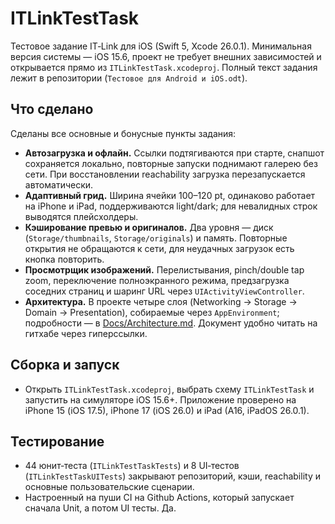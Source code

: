 # ITLinkTestTask

Тестовое задание IT‑Link для iOS (Swift 5, Xcode 26.0.1). Минимальная версия системы — iOS 15.6, проект не требует внешних зависимостей и открывается прямо из `ITLinkTestTask.xcodeproj`. Полный текст задания лежит в репозитории (`Тестовое для Android и iOS.odt`).

## Что сделано
Сделаны все основные и бонусные пункты задания:
- **Автозагрузка и офлайн.** Ссылки подтягиваются при старте, снапшот сохраняется локально, повторные запуски поднимают галерею без сети. При восстановлении reachability загрузка перезапускается автоматически.
- **Адаптивный грид.** Ширина ячейки 100–120 pt, одинаково работает на iPhone и iPad, поддерживаются light/dark; для невалидных строк выводятся плейсхолдеры.
- **Кэширование превью и оригиналов.** Два уровня — диск (`Storage/thumbnails`, `Storage/originals`) и память. Повторные открытия не обращаются к сети, для неудачных загрузок есть кнопка повторить.
- **Просмотрщик изображений.** Перелистывания, pinch/double tap zoom, переключение полноэкранного режима, предзагрузка соседних страниц и шаринг URL через `UIActivityViewController`.
- **Архитектура.** В проекте четыре слоя (Networking → Storage → Domain → Presentation), собираемые через `AppEnvironment`; подробности — в [Docs/Architecture.md](Docs/Architecture.md). Документ удобно читать на гитхабе через гиперссылки.

## Сборка и запуск
- Открыть `ITLinkTestTask.xcodeproj`, выбрать схему `ITLinkTestTask` и запустить на симуляторе iOS 15.6+. Приложение проверено на iPhone 15 (iOS 17.5), iPhone 17 (iOS 26.0) и iPad (A16, iPadOS 26.0.1).

## Тестирование
- 44 юнит‑теста (`ITLinkTestTaskTests`) и 8 UI‑тестов (`ITLinkTestTaskUITests`) закрывают репозиторий, кэши, reachability и основные пользовательские сценарии.
- Настроенный на пуши CI на Github Actions, который запускает сначала Unit, а потом UI тесты. Да.
